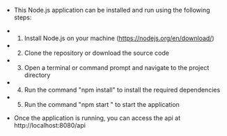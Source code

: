 - This Node.js application can be installed and run using the following steps:

- 1.  Install Node.js on your machine (https://nodejs.org/en/download/)
- 2.  Clone the repository or download the source code
- 3.  Open a terminal or command prompt and navigate to the project directory
- 4.  Run the command "npm install" to install the required dependencies
- 5.  Run the command "npm start " to start the application

- Once the application is running, you can access the api at http://localhost:8080/api
